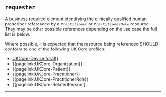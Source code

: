 ## `requester`

A business required element identifying the clinically qualified human prescriber referenced by a `Practitioner` or `PractitionerRole` resource. They may be other possible references depending on the use case the full list is below. 

Where possible, it is expected that the resource being referenced SHOULD conform to one of the following UK Core profiles:
- [UKCore-Device (draft)](https://simplifier.net/guide/UKCoreImplementationGuideAssetsinDevelopment/Home/ProfilesandExtensions/Profile-UKCore-Device)
- {{pagelink:UKCore-Organization}}
- {{pagelink:UKCore-Patient}}
- {{pagelink:UKCore-Practitioner}}
- {{pagelink:UKCore-PractitionerRole}}
- {{pagelink:UKCore-RelatedPerson}}

---
